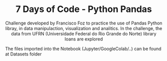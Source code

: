 <h1 align = "center">7 Days of Code - Python Pandas</h1>
<p align = "center">Challenge developed by Francisco Foz to practice the use of Pandas Python libray, in data manipulaction, visualization and analitics. In the challenge, the data from UFRN (Universidade Federal do Rio Grande do Norte) library loans are explored</p>
<p align = "left">The files imported into the Notebook (Jupyter/GoogleColab/..) can be found at Datasets folder</p>